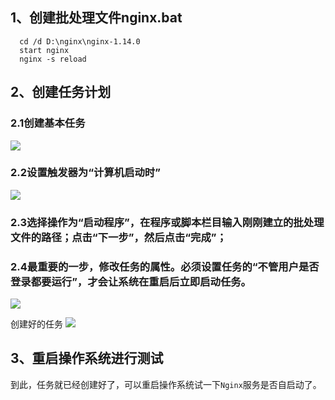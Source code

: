 ## 1、创建批处理文件nginx.bat
```
  cd /d D:\nginx\nginx-1.14.0
  start nginx
  nginx -s reload
```

## 2、创建任务计划

### 2.1创建基本任务
![](http://43.138.29.231:5000/images/2022/04/23/202204231159450.png)

### 2.2设置触发器为“计算机启动时”
![](http://43.138.29.231:5000/images/2022/04/23/202204231159119.png)

### 2.3选择操作为“启动程序”，在程序或脚本栏目输入刚刚建立的批处理文件的路径；点击“下一步”，然后点击“完成”；

### 2.4最重要的一步，修改任务的属性。必须设置任务的“不管用户是否登录都要运行”，才会让系统在重启后立即启动任务。
![](http://43.138.29.231:5000/images/2022/04/23/202204231200286.png)

创建好的任务
![](http://43.138.29.231:5000/images/2022/04/23/202204231200975.png)



## 3、重启操作系统进行测试
到此，任务就已经创建好了，可以重启操作系统试一下`Nginx`服务是否自启动了。

